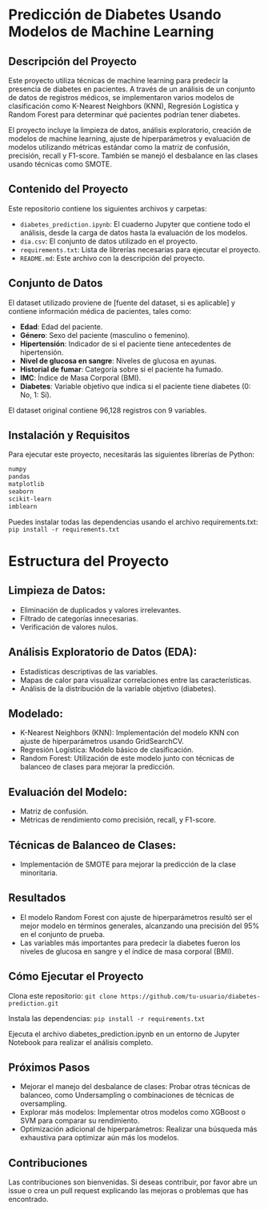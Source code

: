 # Predicción de Diabetes Usando Modelos de Machine Learning

## Descripción del Proyecto
Este proyecto utiliza técnicas de machine learning para predecir la presencia de diabetes en pacientes. A través de un análisis de un conjunto de datos de registros médicos, se implementaron varios modelos de clasificación como K-Nearest Neighbors (KNN), Regresión Logística y Random Forest para determinar qué pacientes podrían tener diabetes.

El proyecto incluye la limpieza de datos, análisis exploratorio, creación de modelos de machine learning, ajuste de hiperparámetros y evaluación de modelos utilizando métricas estándar como la matriz de confusión, precisión, recall y F1-score. También se manejó el desbalance en las clases usando técnicas como SMOTE.

## Contenido del Proyecto
Este repositorio contiene los siguientes archivos y carpetas:

- `diabetes_prediction.ipynb`: El cuaderno Jupyter que contiene todo el análisis, desde la carga de datos hasta la evaluación de los modelos.
- `dia.csv`: El conjunto de datos utilizado en el proyecto.
- `requirements.txt`: Lista de librerías necesarias para ejecutar el proyecto.
- `README.md`: Este archivo con la descripción del proyecto.
  
## Conjunto de Datos
El dataset utilizado proviene de [fuente del dataset, si es aplicable] y contiene información médica de pacientes, tales como:

- **Edad**: Edad del paciente.
- **Género**: Sexo del paciente (masculino o femenino).
- **Hipertensión**: Indicador de si el paciente tiene antecedentes de hipertensión.
- **Nivel de glucosa en sangre**: Niveles de glucosa en ayunas.
- **Historial de fumar**: Categoría sobre si el paciente ha fumado.
- **IMC**: Índice de Masa Corporal (BMI).
- **Diabetes**: Variable objetivo que indica si el paciente tiene diabetes (0: No, 1: Sí).

El dataset original contiene 96,128 registros con 9 variables.

## Instalación y Requisitos
Para ejecutar este proyecto, necesitarás las siguientes librerías de Python:

```bash
numpy
pandas
matplotlib
seaborn
scikit-learn
imblearn
```

Puedes instalar todas las dependencias usando el archivo requirements.txt:
```pip install -r requirements.txt```

# Estructura del Proyecto

## Limpieza de Datos:

- Eliminación de duplicados y valores irrelevantes.
- Filtrado de categorías innecesarias.
- Verificación de valores nulos.

## Análisis Exploratorio de Datos (EDA):

- Estadísticas descriptivas de las variables.
- Mapas de calor para visualizar correlaciones entre las características.
- Análisis de la distribución de la variable objetivo (diabetes).
  
## Modelado:

- K-Nearest Neighbors (KNN): Implementación del modelo KNN con ajuste de hiperparámetros usando GridSearchCV.
- Regresión Logística: Modelo básico de clasificación.
- Random Forest: Utilización de este modelo junto con técnicas de balanceo de clases para mejorar la predicción.
  
## Evaluación del Modelo:

- Matriz de confusión.
- Métricas de rendimiento como precisión, recall, y F1-score.

## Técnicas de Balanceo de Clases:

- Implementación de SMOTE para mejorar la predicción de la clase minoritaria.


## Resultados

- El modelo Random Forest con ajuste de hiperparámetros resultó ser el mejor modelo en términos generales, alcanzando una precisión del 95% en el conjunto de prueba.
- Las variables más importantes para predecir la diabetes fueron los niveles de glucosa en sangre y el índice de masa corporal (BMI).

## Cómo Ejecutar el Proyecto

Clona este repositorio:
```git clone https://github.com/tu-usuario/diabetes-prediction.git```

Instala las dependencias:
```pip install -r requirements.txt```

Ejecuta el archivo diabetes_prediction.ipynb en un entorno de Jupyter Notebook para realizar el análisis completo.

## Próximos Pasos

- Mejorar el manejo del desbalance de clases: Probar otras técnicas de balanceo, como Undersampling o combinaciones de técnicas de oversampling.
- Explorar más modelos: Implementar otros modelos como XGBoost o SVM para comparar su rendimiento.
- Optimización adicional de hiperparámetros: Realizar una búsqueda más exhaustiva para optimizar aún más los modelos.

## Contribuciones

Las contribuciones son bienvenidas. Si deseas contribuir, por favor abre un issue o crea un pull request explicando las mejoras o problemas que has encontrado.

